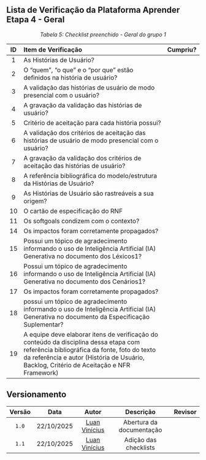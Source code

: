 ## Lista de Verificação da Plataforma Aprender Etapa 4 - Geral

*<p style="text-align: center;">Tabela 5: Checklist preenchido - Geral do grupo 1</p>*


| ID | Item de Verificação | Cumpriu? |
| :---: | :--- | :---: |
| 1 | As Histórias de Usuário? | |
| 2 | O “quem”, “o que” e o “por que” estão definidos na história de usuário? | |
| 3 | A validação das histórias de usuário de modo presencial com o usuário? | |
| 4 | A gravação da validação das histórias de usuário? | |
| 5 | Critério de aceitação para cada história possui? | |
| 6 | A validação dos critérios de aceitação das histórias de usuário de modo presencial com o usuário? | |
| 7 | A gravação da validação dos critérios de aceitação das histórias de usuário? | |
| 8 | A referência bibliográfica do modelo/estrutura da Histórias de Usuário? | |
| 9 | As Histórias de Usuário são rastreáveis a sua origem? | |
| 10 | O cartão de especificação do RNF | |
| 11 | Os softgoals condizem com o contexto? | |
| 14 | Os impactos foram corretamente propagados? | |
| 15 | Possui um tópico de agradecimento informando o uso de Inteligência Artificial (IA) Generativa no documento dos Léxicos1? | |
| 16 | Possui um tópico de agradecimento informando o uso de Inteligência Artificial (IA) Generativa no documento dos Cenários1? | |
| 17 | Os impactos foram corretamente propagados? | |
| 18 | possui um tópico de agradecimento informando o uso de Inteligência Artificial (IA) Generativa no documento da Especificação Suplementar? | |
| 19 | A equipe deve elaborar itens de verificação do conteúdo da disciplina dessa etapa com referência bibliográfica da fonte, foto do texto da referência e autor (História de Usuário, Backlog, Critério de Aceitação e NFR Framework) | |

## Versionamento

| Versão | Data       | Autor               | Descrição                       | Revisor |
|:--------:|:------------:|:---------------:|:-------------------------------:|:---------:|
| ``1.0``    | 22/10/2025 | [Luan Vinícius](https://github.com/luannvi)  | Abertura da documentação | |
| ``1.1``    | 22/10/2025 | [Luan Vinícius](https://github.com/luannvi)  | Adição das checklists | |